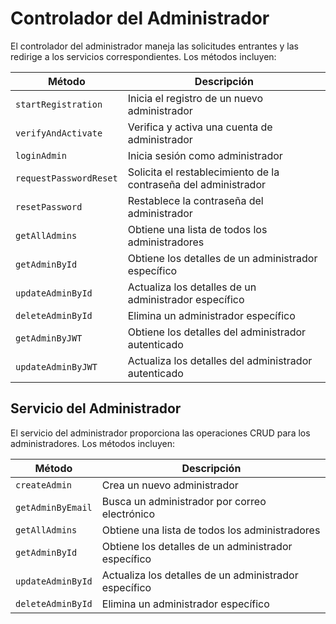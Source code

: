 # Controlador del Administrador

El controlador del administrador maneja las solicitudes entrantes y las redirige a los servicios correspondientes. Los métodos incluyen:

| Método | Descripción |
| --- | --- |
| `startRegistration` | Inicia el registro de un nuevo administrador |
| `verifyAndActivate` | Verifica y activa una cuenta de administrador |
| `loginAdmin` | Inicia sesión como administrador |
| `requestPasswordReset` | Solicita el restablecimiento de la contraseña del administrador |
| `resetPassword` | Restablece la contraseña del administrador |
| `getAllAdmins` | Obtiene una lista de todos los administradores |
| `getAdminById` | Obtiene los detalles de un administrador específico |
| `updateAdminById` | Actualiza los detalles de un administrador específico |
| `deleteAdminById` | Elimina un administrador específico |
| `getAdminByJWT` | Obtiene los detalles del administrador autenticado |
| `updateAdminByJWT` | Actualiza los detalles del administrador autenticado |

## Servicio del Administrador

El servicio del administrador proporciona las operaciones CRUD para los administradores. Los métodos incluyen:

| Método | Descripción |
| --- | --- |
| `createAdmin` | Crea un nuevo administrador |
| `getAdminByEmail` | Busca un administrador por correo electrónico |
| `getAllAdmins` | Obtiene una lista de todos los administradores |
| `getAdminById` | Obtiene los detalles de un administrador específico |
| `updateAdminById` | Actualiza los detalles de un administrador específico |
| `deleteAdminById` | Elimina un administrador específico |
